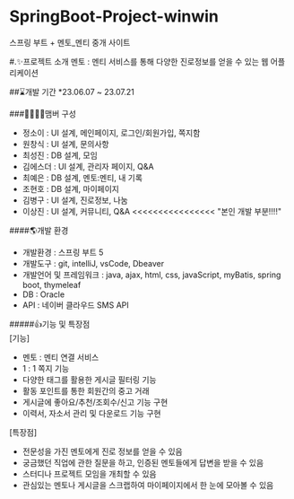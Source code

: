 # SpringBoot-Project-winwin
스프링 부트 + 멘토_멘티 중개 사이트

#.✨프로젝트 소개
멘토 : 멘티 서비스를 통해 다양한 진로정보를 얻을 수 있는 웹 어플리케이션
<br>

##⌛개발 기간
*23.06.07 ~ 23.07.21

###👨‍👩‍👧‍👦맴버 구성
- 정소이 : UI 설계, 메인페이지, 로그인/회원가입, 쪽지함
- 원창식 : UI 설계, 문의사항
- 최성진 : DB 설계, 모임
- 김에스더 : UI 설계, 관리자 페이지, Q&A
- 최예은 : DB 설계, 멘토:멘티, 내 기록
- 조현호 : DB 설계, 마이페이지
- 김병구 : UI 설계, 진로정보, 나눔
- 이상진 : UI 설계, 커뮤니티, Q&A  <<<<<<<<<<<<<<<< "본인 개발 부분!!!!"

####🌎개발 환경
- 개발환경 : 스프링 부트 5
- 개발도구 : git, intelliJ, vsCode, Dbeaver
- 개발언어 및 프레임워크 : java, ajax, html, css, javaScript, myBatis, spring boot, thymeleaf
- DB : Oracle
- API : 네이버 클라우드 SMS API

#####👍기능 및 특장점<br>
[기능]
- 멘토 : 멘티 연결 서비스
- 1 : 1 쪽지 기능
- 다양한 태그를 활용한 게시글 필터링 기능
- 활동 포인트를 통한 회원간의 중고 거래
- 게시글에 좋아요/추천/조회수/신고 기능 구현
- 이력서, 자소서 관리 및 다운로드 기능 구현

[특장점]
- 전문성을 가진 멘토에게 진로 정보를 얻을 수 있음
- 궁금했던 직업에 관한 질문을 하고, 인증된 멘토들에게 답변을 받을 수 있음
- 스터디나 프로젝트 모임을 개최할 수 있음
- 관심있는 멘토나 게시글을 스크랩하여 마이페이지에서 한 눈에 모아볼 수 있음
